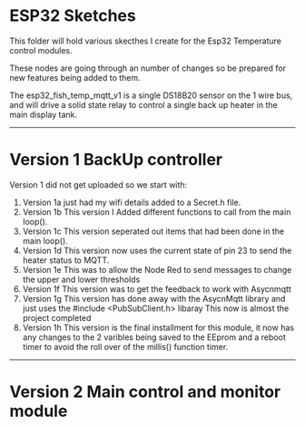 # ESP32 Sketches

This folder will hold various skecthes I create for the Esp32 Temperature control modules. 

These nodes are going through an number of changes so be prepared for new features being added to them.

The esp32_fish_temp_mqtt_v1 is a single DS18B20 sensor on the 1 wire bus, and will drive a solid state relay to control a single back up heater in the main display tank.

--------------

# Version 1 BackUp controller

Version 1 did not get uploaded so we start with: 

1. Version 1a just had my wifi details added to a Secret.h file.
2. Version 1b This version I Added different functions to call from the main loop().
3. Version 1c This version seperated out items that had been done in the main loop().
4. Version 1d This version now uses the current state of pin 23 to send the heater status to MQTT.
5. Version 1e This was to allow the Node Red to send messages to change the upper and lower thresholds
6. Version 1f This version was to get the feedback to work with Asycnmqtt
7. Version 1g This version has done away with the AsycnMqtt library and just uses the #include <PubSubClient.h> libaray This now is almost the project completed
8. Version 1h This version is the final installment for this module, it now has any changes to the 2 varibles being saved to the EEprom and a reboot timer to avoid the roll over of the millis() function timer.

--------------
# Version 2 Main control and monitor module



































